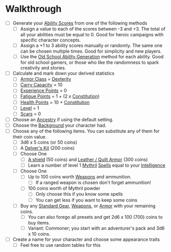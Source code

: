 # Walkthrough

- [ ] Generate your [Ability Scores](../Player%20Characters/Chosen%20Statistics/Ability%20Scores.md) from one of the following methods
	- [ ] Assign a value to each of the scores between -3 and +3. The total of all your abilities must be equal to 0. Good for heroic campaigns with specific character concepts.
	- [ ] Assign a +1 to 3 ability scores manually or randomly. The same one can be chosen multiple times. Good for simplicity and new players.
	- [ ] Use the [Old School Ability Generation](Old%20School%20Ability%20Generation.md) method for each ability. Good for old school gamers, or those who like the randomness to spark creativity and stories.
- [ ] Calculate and mark down your derived statistics
	- [ ] [Armor Class](../Player%20Characters/Derived%20Statistics/Armor%20Class.md) = [Dexterity](../Player%20Characters/Chosen%20Statistics/Dexterity.md)
	- [ ] [Carry Capacity](../Player%20Characters/Derived%20Statistics/Carry%20Capacity.md) = 10
	- [ ] [Experience Points](../Player%20Characters/Derived%20Statistics/Experience%20Points.md) = 0
	- [ ] [Fatigue Points](../Player%20Characters/Derived%20Statistics/Fatigue%20Points.md) = 1 + (2 x [Constitution](../Player%20Characters/Chosen%20Statistics/Constitution.md))
	- [ ] [Health Points](../Player%20Characters/Derived%20Statistics/Health%20Points.md) = 10 + [Constitution](../Player%20Characters/Chosen%20Statistics/Constitution.md)
	- [ ] [Level](../Player%20Characters/Derived%20Statistics/Level.md) = 1
	- [ ] [Scars](../Player%20Characters/Derived%20Statistics/Scars.md) = 0
- [ ] Choose an [Ancestry](../Player%20Characters/Ancenstries/Ancestry.md) if using the default setting.
- [ ] Choose the [Background](../Player%20Characters/Backgrounds.md) your character had.
- [ ] Choose any of the following items. You can substitute any of them for their coin value.
	- [ ] 3d6 x 5 coins (or 50 coins)
	- [ ] A [Delver's Kit](../Items/Basic%20Equipment/Delver's%20Kit.md) (200 coins)
	- [ ] Choose One
		- [ ] [A shield](../Items/Basic%20Equipment/Armor.md) (50 coins) and [Leather / Quilt Armor](../Items/Basic%20Equipment/Armor.md) (300 coins)
		- [ ] Learn a number of level 1 [Mythril](../Magic/Mythril.md) [Spells](../Magic/Spells/Mythril%20Spells/Spell%20Index.md) equal to your [Intelligence](../Player%20Characters/Chosen%20Statistics/Intelligence.md)
	- [ ] Choose One
		- [ ] Up to 100 coins worth [Weapons](../Items/Basic%20Equipment/Weapons.md) and ammunition.
			- [ ] If a ranged weapon is chosen don't forget ammunition!
		- [ ] 100 coins worth of Mythril powder
			- [ ] Only choose this if you know some spells
			- [ ] You can get less if you want to keep some coins
	- [ ] Buy any [Standard Gear](../Items/Basic%20Equipment/Standard%20Gear.md), [Weapons](../Items/Basic%20Equipment/Weapons.md), or [Armor](../Items/Basic%20Equipment/Armor.md) with your remaining coins.
		- [ ] You can also forego all presets and get 2d6 x 100 (700) coins to buy items.
		- [ ] Variant: Commoner; you start with an adventurer's pack and 3d6 x 10 coins.
- [ ] Create a name for your character and choose some appearance traits
	- [ ] Feel free to use random tables for this